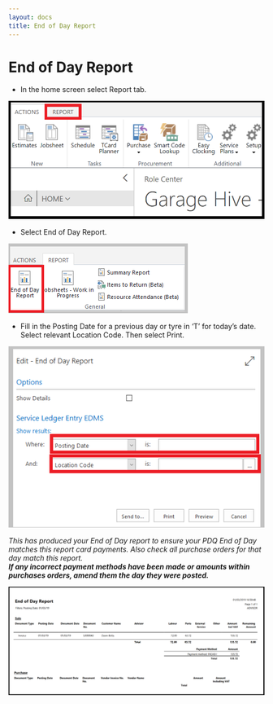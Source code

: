 ```yaml
---
layout: docs
title: End of Day Report 
---
```


#   End of Day Report 

* In the home screen select Report tab.

![](media/garagehive-end-of-day1.png)

* Select End of Day Report. 

![](media/garagehive-end-of-day2.png)

* Fill in the Posting Date for a previous day or tyre in ‘T’ for today’s date. Select relevant Location Code. Then select Print. 

![](media/garagehive-end-of-day3.png)

*This has produced your End of Day report to ensure your PDQ End of Day matches this report card payments. Also check all purchase orders for that day match this report.* <br> 
***If any incorrect payment methods have been made or amounts within purchases orders, amend them the day they were posted.***

![](media/garagehive-end-of-day8.png)

